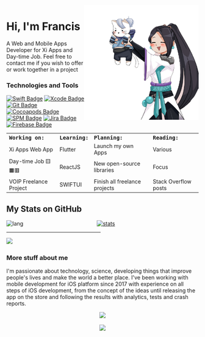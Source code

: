 <img display="float" align="right" width="300" src="https://raw.githubusercontent.com/dickyrey/dickyrey/main/download-removebg-preview.png">
<h1 align="left">Hi, I'm Francis</h1> 
A Web and Mobile Apps Developer for Xi Apps and Day-time Job. 
Feel free to contact me if you wish to offer or work together in a project


### Technologies and Tools

[![Swift Badge](https://img.shields.io/badge/-Swift-D84A26?style=for-the-badge&labelColor=black&logo=apple&logoColor=FFF)](https://developer.apple.com/swift/)
[![Xcode Badge](https://img.shields.io/badge/-Xcode-007acc?style=for-the-badge&labelColor=black&logo=apple&logoColor=FFF)](https://developer.apple.com/xcode/)
[![Git Badge](https://img.shields.io/badge/-Git-3C873A?style=for-the-badge&labelColor=black&logo=git&logoColor=3C873A)](https://git-scm.com)
[![Cocoapods Badge](https://img.shields.io/badge/-Pods-E03424?style=for-the-badge&labelColor=black&logo=cocoapods&logoColor=E03424)](https://cocoapods.org)
[![SPM Badge](https://img.shields.io/badge/-SPM-007acc?style=for-the-badge&labelColor=black&logo=apple&logoColor=FFF)](https://developer.apple.com/documentation/swift_packages)
[![Jira Badge](https://img.shields.io/badge/-Jira-1B46AC?style=for-the-badge&labelColor=black&logo=jira&logoColor=1B46AC)](https://www.atlassian.com/software/jira)
[![Firebase Badge](https://img.shields.io/badge/-Firebase-F7CD51?style=for-the-badge&labelColor=black&logo=firebase&logoColor=F7CD51)](https://firebase.google.com)


<table>
<tr>
<td colspan="2">
<strong><samp>Working on:</samp></strong>
</td>
<td colspan="2">
<strong><samp>Learning:</samp></strong>
</td>
<td colspan="2">
<strong><samp>Planning:</samp></strong>
</td>
<td colspan="2">
<strong><samp>Reading:</samp></strong>
</td>
</tr>

<tr>
<td colspan="2">
Xi Apps Web App
</td>
<td colspan="2">
Flutter
</td>
<td colspan="2">
Launch my own Apps
</td>
<td colspan="2">
Various
</td>
</tr>



<tr>
<td colspan="2">
Day-time Job 🟨🟧🟥
</td>
<td colspan="2">
ReactJS
</td>
<td colspan="2">
New open-source libraries
</td>
<td colspan="2">
Focus
</td>
</tr>

<tr>
<td colspan="2">
VOIP Freelance Project
</td>
<td colspan="2">
SWIFTUI
</td>
<td colspan="2">
Finish all freelance projects
</td>
<td colspan="2">
Stack Overflow posts
</td>
</tr>

</table>


<h2 align="left">My Stats on GitHub</h2>

<div>
<a href="https://github.com/yuweh/github-readme-stats"><img src="https://github-readme-stats.vercel.app/api/top-langs?username=yuweh&theme=transparent&hide_border=true&show_icons=true&locale=en&hide=html,javascript" width="47%" align="left" alt="lang"/></a>
<a href="https://github.com/yuweh/github-readme-stats"><img src="https://github-readme-stats.vercel.app/api?username=yuweh&theme=transparent&hide_border=true&show_icons=true&count_private=true" width="49%"  alt="stats"/></a>
<hr width="49%" />
<a href="https://git.io/streak-stats"><img src="http://github-readme-streak-stats.herokuapp.com?user=yuweh&theme=github-dark-blue&hide_border=true&currStreakLabel=417E87&sideLabels=417E87&stroke=417E87&currStreakNum=7FFF00&background=00000000" width="49%" /></a>
</div>

### More stuff about me

I'm passionate about technology, science, developing things that improve people's lives and make the world a better place. I've been working with mobile development for iOS platform since 2017 with experience on all steps of iOS development, from the concept of the ideas until releasing the app on the store and following the results with analytics, tests and crash reports.

<p align="center">
<a href="https://github.com/yuweh/github-readme-activity-graph"><img src="https://github-readme-activity-graph.cyclic.app/graph?username=yuweh&theme=github-dark&hide_title=true&hide_border=true&bg_color=00000000&color=417E87&point=7FFF00" width="98%" /></a>
</p>

<p align="center">
<a href="https://github.com/yuweh/github-profile-trophy"><img src="https://github-profile-trophy.vercel.app/?username=yuweh&theme=darkhub&no-bg=true&no-frame=true&&row=2&column=5&margin-w=30&margin-h=30" /></a>
</p>

  





